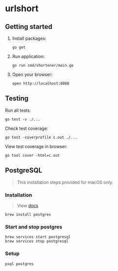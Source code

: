 # urlshort

## Getting started

1. Install packages:

    ```console
    go get
    ```

1. Run application:

    ```console
    go run cmd/shortener/main.go
    ```

1. Open your browser:

    ```console
    open http://localhost:8080
    ```

## Testing

Run all tests:

```console
go test -v ./...
```

Check test coverage:

```console
go test -coverprofile c.out ./...
```

View test coverage in browser:

```console
go tool cover -html=c.out
```

## PostgreSQL

> This installation steps provided for macOS only.

### Installation

> View [docs](https://wiki.postgresql.org/wiki/Homebrew)

```console
brew install postgres
```

### Start and stop postgres

```console
brew services start postgresql
brew services stop postgresql
```

### Setup

```console
psql postgres
```
